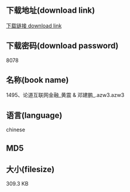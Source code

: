 ## 下载地址(download link)
[下载链接 download link](https://voluble-croquembouche-d321dc.netlify.app/?s=1495%E3%80%81%E8%AE%BA%E9%81%93%E4%BA%92%E8%81%94%E7%BD%91%E9%87%91%E8%9E%8D_%E9%BB%84%E9%9C%87+%26+%E9%82%93%E5%BB%BA%E9%B9%8F_.azw3)

## 下载密码(download password)
8078

## 名称(book name)
1495、论道互联网金融_黄震 & 邓建鹏_.azw3.azw3

## 语言(language)
chinese

## MD5


## 大小(filesize)
309.3 KB
